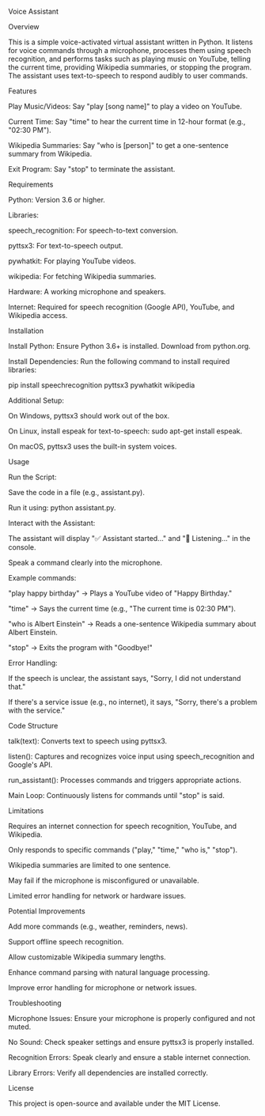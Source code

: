 Voice Assistant

Overview

This is a simple voice-activated virtual assistant written in Python. It listens for voice commands through a microphone, processes them using speech recognition, and performs tasks such as playing music on YouTube, telling the current time, providing Wikipedia summaries, or stopping the program. The assistant uses text-to-speech to respond audibly to user commands.

Features





Play Music/Videos: Say "play [song name]" to play a video on YouTube.



Current Time: Say "time" to hear the current time in 12-hour format (e.g., "02:30 PM").



Wikipedia Summaries: Say "who is [person]" to get a one-sentence summary from Wikipedia.



Exit Program: Say "stop" to terminate the assistant.

Requirements





Python: Version 3.6 or higher.



Libraries:





speech_recognition: For speech-to-text conversion.



pyttsx3: For text-to-speech output.



pywhatkit: For playing YouTube videos.



wikipedia: For fetching Wikipedia summaries.



Hardware: A working microphone and speakers.



Internet: Required for speech recognition (Google API), YouTube, and Wikipedia access.

Installation





Install Python: Ensure Python 3.6+ is installed. Download from python.org.



Install Dependencies: Run the following command to install required libraries:

pip install speechrecognition pyttsx3 pywhatkit wikipedia



Additional Setup:





On Windows, pyttsx3 should work out of the box.



On Linux, install espeak for text-to-speech: sudo apt-get install espeak.



On macOS, pyttsx3 uses the built-in system voices.

Usage





Run the Script:





Save the code in a file (e.g., assistant.py).



Run it using: python assistant.py.



Interact with the Assistant:





The assistant will display "✅ Assistant started..." and "🎤 Listening..." in the console.



Speak a command clearly into the microphone.



Example commands:





"play happy birthday" → Plays a YouTube video of "Happy Birthday."



"time" → Says the current time (e.g., "The current time is 02:30 PM").



"who is Albert Einstein" → Reads a one-sentence Wikipedia summary about Albert Einstein.



"stop" → Exits the program with "Goodbye!"



Error Handling:





If the speech is unclear, the assistant says, "Sorry, I did not understand that."



If there's a service issue (e.g., no internet), it says, "Sorry, there's a problem with the service."

Code Structure





talk(text): Converts text to speech using pyttsx3.



listen(): Captures and recognizes voice input using speech_recognition and Google's API.



run_assistant(): Processes commands and triggers appropriate actions.



Main Loop: Continuously listens for commands until "stop" is said.

Limitations





Requires an internet connection for speech recognition, YouTube, and Wikipedia.



Only responds to specific commands ("play," "time," "who is," "stop").



Wikipedia summaries are limited to one sentence.



May fail if the microphone is misconfigured or unavailable.



Limited error handling for network or hardware issues.

Potential Improvements





Add more commands (e.g., weather, reminders, news).



Support offline speech recognition.



Allow customizable Wikipedia summary lengths.



Enhance command parsing with natural language processing.



Improve error handling for microphone or network issues.

Troubleshooting





Microphone Issues: Ensure your microphone is properly configured and not muted.



No Sound: Check speaker settings and ensure pyttsx3 is properly installed.



Recognition Errors: Speak clearly and ensure a stable internet connection.



Library Errors: Verify all dependencies are installed correctly.

License

This project is open-source and available under the MIT License.
